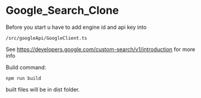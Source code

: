 # Google_Search_Clone

Before you start u have to add engine id and api key into

``
 /src/googleApi/GoogleClient.ts
``

See https://developers.google.com/custom-search/v1/introduction for more info

Build command:

``
npm run build
``

built files will be in dist folder.
